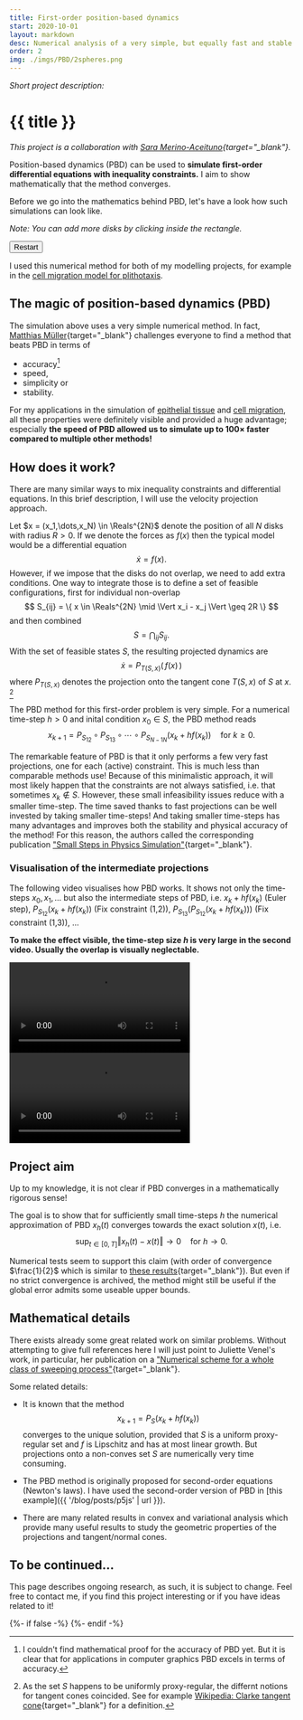 ```yaml
---
title: First-order position-based dynamics
start: 2020-10-01
layout: markdown
desc: Numerical analysis of a very simple, but equally fast and stable numerical method from computer graphics.
order: 2
img: ./imgs/PBD/2spheres.png
---
```


_Short project description:_

# {{ title }}

*This project is a collaboration with [Sara Merino-Aceituno](https://sites.google.com/view/saramerinoaceituno){target="_blank"}.*

Position-based dynamics (PBD) can be used to **simulate first-order differential equations with inequality constraints.** I aim to show mathematically that the method converges.

Before we go into the mathematics behind PBD, let's have a look how such simulations can look like.

_Note: You can add more disks by clicking inside the rectangle._

<div class="container mx-auto w-max">
<button id="sim_1_run" class="flex border-2 border-lime-800 hover:bg-lime-300 bg-lime-200 rounded-xl pl-4 pr-4 my-4 drop-shadow-xl">Restart</button>
</div>
<div class="container mx-auto w-max">
<div id="sim_1" class="flex drop-shadow-xl border-2 w-[240px]"></div>
</div>

I used this numerical method for both of my modelling projects, for example in the [cell migration model for plithotaxis](../cell-migration-model).

## The magic of position-based dynamics (PBD)

The simulation above uses a very simple numerical method. In fact, [Matthias Müller](https://matthias-research.github.io/pages/challenges/challenges.html){target="_blank"} 
challenges everyone to find a method that beats PBD in terms of
- accuracy[^1]
- speed,
- simplicity or 
- stability.

For my applications in the simulation of [epithelial tissue](../epithelial-to-mesenchymal) and [cell migration](../cell-migration-model), all these properties were definitely visible and provided a huge advantage; especially **the speed of PBD allowed us to simulate up to $100\times$ faster compared to multiple other methods!**

## How does it work?

There are many similar ways to mix inequality constraints and differential equations. In this brief description, I will use the velocity projection approach.

Let $x = (x_1,\dots,x_N) \in \Reals^{2N}$ denote the position of all $N$ disks with radius $R > 0$. If we denote the forces as $f(x)$ then the typical model would be a differential equation
$$
\dot x = f(x).
$$
However, if we impose that the disks do not overlap, we need to add extra conditions.
One way to integrate those is to define a set of feasible configurations, first for individual non-overlap
$$
S_{ij} = \{ x \in \Reals^{2N} \mid \Vert x_i - x_j \Vert \geq 2R \}
$$
and then combined 
$$
S = \bigcap_{ij} S_{ij}.
$$
With the set of feasible states $S$, the resulting projected dynamics are
$$
\dot x = P_{T(S,x)}( \, f(x) \, )
$$
where $P_{T(S,x)}$ denotes the projection onto the tangent cone $T(S,x)$ of $S$ at $x$.
[^Tangent_cone]

[^Tangent_cone]: As the set $S$ happens to be uniformly proxy-regular, the differnt notions
for tangent cones coincided. See for example [Wikipedia: Clarke tangent cone](https://en.wikipedia.org/wiki/Tangent_cone#Clarke_tangent_cone){target="_blank"} for a definition.

The PBD method for this first-order problem is very simple. For a numerical time-step $h > 0$ and inital condition $x_0 \in S$, the PBD method reads
$$
x_{k+1} = P_{S_{12}} \circ P_{S_{13}} \circ\cdots \circ P_{S_{N-1 N}} ( x_{k} + h f(x_{k}) )
\quad 
\text{for } k \geq 0.
$$

The remarkable feature of PBD is that it only performs a few very fast projections, one for each (active) constraint. This is much less than comparable methods use!
Because of this minimalistic approach, it will most likely happen that the constraints are not always satisfied, i.e. that sometimes $x_k \notin S$. However, these small infeasibility issues reduce with a smaller time-step. The time saved thanks to fast projections can be well invested by taking smaller time-steps! And taking smaller time-steps has many advantages and improves both the stability and physical accuracy of the method! For this reason, the authors called the corresponding publication ["Small Steps in Physics Simulation"](https://matthias-research.github.io/pages/publications/smallsteps.pdf){target="_blank"}.


### Visualisation of the intermediate projections

The following video visualises how PBD works.
It shows not only the time-steps $x_0, x_1, ...$ but also the intermediate 
steps of PBD, i.e. $x_k + h f(x_k)$ (Euler step), $P_{S_{1 2}}(x_k + h f(x_k))$ (Fix constraint (1,2)), $P_{S_{1 3}}( P_{S_{1 2}}(x_k + h f(x_k)))$ (Fix constraint (1,3)), ...

**To make the effect visible, the time-step size $h$ is very large in the second video. Usually the overlap is visually neglectable.**

<div class="container md:columns-2">
<div class="mx-auto">
    <video width="320" class="mx-auto" autoplay loop>
    <source type="video/mp4" src="{{ '/assets/videos/000_pbd_small_dt.mp4' | url }}">
    </video>
</div>

<div class="mx-auto">
    <video width="320" class="mx-auto pt-8" autoplay loop>
    <source type="video/mp4" src="{{ '/assets/videos/003_pbd_large_dt.mp4' | url }}">
    </video>
</div>
</div>


## Project aim

Up to my knowledge, it is not clear if PBD converges in a mathematically rigorous sense!

The goal is to show that for sufficiently small time-steps $h$ the numerical approximation of PBD $x_h(t)$ converges towards the exact solution $x(t)$, i.e.
$$
\sup_{t \in [0,T]} \Vert x_h(t) - x(t) \Vert \to 0
\quad 
\text{for } h \to 0.
$$

Numerical tests seem to support this claim (with order of convergence $\frac{1}{2}$ which is similar to [these results](https://arxiv.org/abs/1009.2837){target="_blank"}). But even if no strict convergence is archived, the method might still be useful if the global error admits some useable upper bounds.


## Mathematical details

There exists already some great related work
on similar problems. Without attempting to give full references here I will just point to Juliette Venel's work, in particular, her publication on a ["Numerical scheme for a whole class of sweeping process"](https://arxiv.org/abs/0904.2694){target="_blank"}.

Some related details:
- It is known that the method
$$
x_{k+1} = P_S( x_k + h f(x_k))
$$
converges to the unique solution, provided that
$S$ is a uniform proxy-regular set and $f$ is Lipschitz and has at most linear growth.
But projections onto a non-conves set $S$ are numerically very time consuming.  

- The PBD method is originally proposed for second-order equations (Newton's laws).
I have used the second-order version of PBD in [this example]({{ '/blog/posts/p5js' | url }}).

- There are many related results in convex and variational analysis
which provide many useful results to study the
geometric properties of the projections and tangent/normal cones.

## To be continued...

This page describes ongoing research, as such, it is subject to change.
Feel free to contact me, if you find this project interesting or if you have ideas related to it!



[^1]: I couldn't find mathematical proof for the 
accuracy of PBD yet. But it is clear that for applications in computer graphics PBD excels in terms of accuracy.

<!-- this is here to allow markdown preview with scripts -->
{%- if false -%}
    <script src="https://cdnjs.cloudflare.com/ajax/libs/p5.js/1.4.1/p5.min.js" integrity="sha512-NxocnqsXP3zm0Xb42zqVMvjQIktKEpTIbCXXyhBPxqGZHqhcOXHs4pXI/GoZ8lE+2NJONRifuBpi9DxC58L0Lw==" crossorigin="anonymous" referrerpolicy="no-referrer"></script>
{%- endif -%}


<div>

<script>
    const pv = p5.Vector;
    var sim_1 = function(p) {

        const w = 240;
        const h = 320;

        const n_sub = 40;
        const x_0 = w/2;
        const y_0 = h/4;

        function f(z) { return p.createVector(0.0, 0.1); }
        
        const R = 20;
        let X = [];

        p.setup = function() {
          p.createCanvas(w, h);
          p.frameRate(30);

        }

        function init(){
          X.length = 0;

          for( let i = 0; i < 10; ++i) {
           X[i] = p.createVector(x_0 + p.random(-R,R), y_0 + p.random(-R,R));
          }
        }
        init();

        p.draw = function() {
            p.background(255,255,255);
            
            const N = X.length;
            const dt = p.deltaTime / n_sub;
            
            for( let k = 0; k < n_sub; ++k ) 
            {
                for( let i = 0; i < N; ++i ) {
                    X[i].add( pv.mult(f(X[i]), dt) );
                }
                    
                for( let i = 0; i < N; ++i ) {
                    if( X[i].y > h - R ) {
                    X[i].y = h - R;
                    }
                    if( X[i].x > w - R ) {
                    X[i].x = w - R;
                    }
                    if( X[i].x < R ) {
                    X[i].x = R;
                    }
                }

                for( let i = 0; i < N; ++i ) {
                    for( let j = 0; j < i; ++j ) {
                        let d = pv.dist(X[i], X[j]);
                        if( d-2*R < 0 && d > 0) {
                            const xixj = pv.mult(pv.sub( X[i], X[j] ), 0.5*(d-2*R)/d);
                            X[i].sub( xixj );
                            X[j].add( xixj );
                        }
                    }
                }
            }

          p.noStroke();
          for( let i = 0; i < N; ++i ) {
            p.fill(100,150,70);
            p.circle(X[i].x, X[i].y, 2*R);
          }
        }


        p.mouseClicked = function(){
            let N = X.length; 
            if( p.mouseX > 0 && p.mouseX < p.width 
                && p.mouseY > 0 && p.mouseY < p.height) {
                X[N] = p.createVector( p.mouseX, p.mouseY );
            }
        }

        let run_btn = document.getElementById("sim_1_run");
        run_btn.onclick = function(){init();};

    };



    let myp5 = new p5(sim_1, 'sim_1');
</script>
</div>
